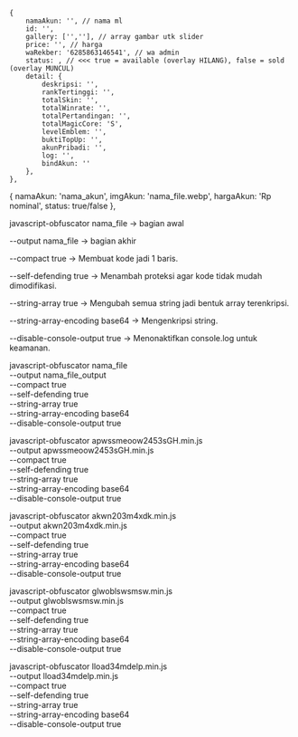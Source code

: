 <!-- akwn203m4xdk.min.js -->
    {
        namaAkun: '', // nama ml
        id: '',
        gallery: ['',''], // array gambar utk slider
        price: '', // harga
        waRekber: '6285863146541', // wa admin
        status: , // <<< true = available (overlay HILANG), false = sold (overlay MUNCUL)
        detail: {
            deskripsi: '',
            rankTertinggi: '',
            totalSkin: '',
            totalWinrate: '',
            totalPertandingan: '',
            totalMagicCore: 'S',
            levelEmblem: '',
            buktiTopUp: '',
            akunPribadi: '',
            log: '',
            bindAkun: ''
        },
    },

<!-- apwssmeoow2453sGH.min.js -->
{ namaAkun: 'nama_akun', imgAkun: 'nama_file.webp', hargaAkun: 'Rp nominal', status: true/false },

<!-- obfuscator-js -->
javascript-obfuscator nama_file → bagian awal

--output nama_file → bagian akhir

--compact true → Membuat kode jadi 1 baris.

--self-defending true → Menambah proteksi agar kode tidak mudah dimodifikasi.

--string-array true → Mengubah semua string jadi bentuk array terenkripsi.

--string-array-encoding base64 → Mengenkripsi string.

--disable-console-output true → Menonaktifkan console.log untuk keamanan.

<!-- cara obfuscator-js -->
javascript-obfuscator nama_file \
  --output nama_file_output \
  --compact true \
  --self-defending true \
  --string-array true \
  --string-array-encoding base64 \
  --disable-console-output true

<!-- app js -->
javascript-obfuscator apwssmeoow2453sGH.min.js \
  --output apwssmeoow2453sGH.min.js \
  --compact true \
  --self-defending true \
  --string-array true \
  --string-array-encoding base64 \
  --disable-console-output true

<!-- akun js -->
javascript-obfuscator akwn203m4xdk.min.js \
  --output akwn203m4xdk.min.js \
  --compact true \
  --self-defending true \
  --string-array true \
  --string-array-encoding base64 \
  --disable-console-output true

<!-- global js -->
javascript-obfuscator glwoblswsmsw.min.js \
  --output glwoblswsmsw.min.js \
  --compact true \
  --self-defending true \
  --string-array true \
  --string-array-encoding base64 \
  --disable-console-output true

<!-- loader js-->
javascript-obfuscator lload34mdelp.min.js \
  --output lload34mdelp.min.js \
  --compact true \
  --self-defending true \
  --string-array true \
  --string-array-encoding base64 \
  --disable-console-output true
